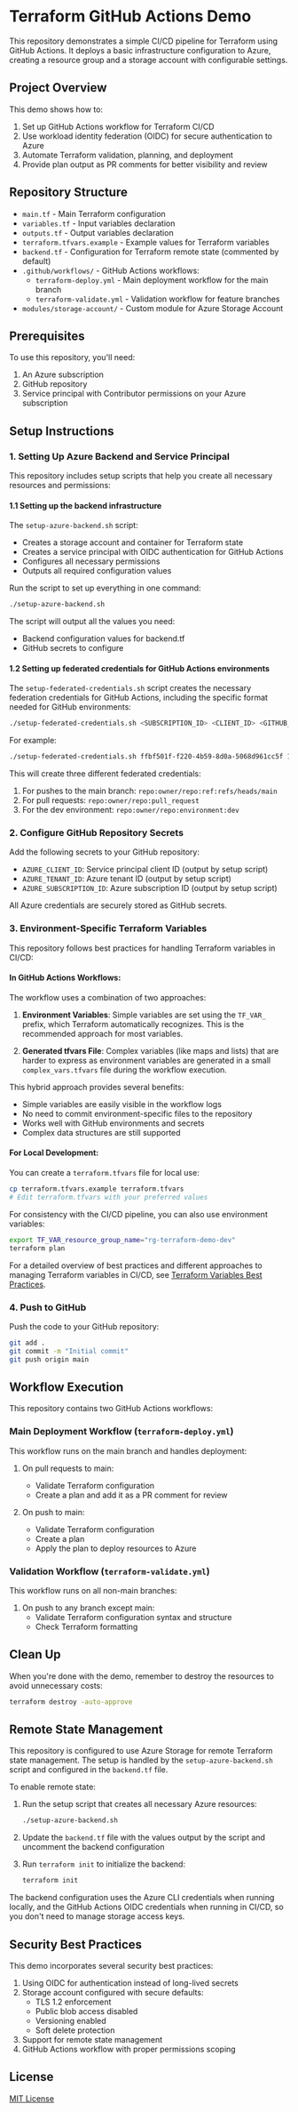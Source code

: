 # Terraform GitHub Actions Demo

This repository demonstrates a simple CI/CD pipeline for Terraform using GitHub Actions. It deploys a basic infrastructure configuration to Azure, creating a resource group and a storage account with configurable settings.

## Project Overview

This demo shows how to:

1. Set up GitHub Actions workflow for Terraform CI/CD
2. Use workload identity federation (OIDC) for secure authentication to Azure
3. Automate Terraform validation, planning, and deployment
4. Provide plan output as PR comments for better visibility and review

## Repository Structure

- `main.tf` - Main Terraform configuration
- `variables.tf` - Input variables declaration
- `outputs.tf` - Output variables declaration
- `terraform.tfvars.example` - Example values for Terraform variables
- `backend.tf` - Configuration for Terraform remote state (commented by default)
- `.github/workflows/` - GitHub Actions workflows:
  - `terraform-deploy.yml` - Main deployment workflow for the main branch
  - `terraform-validate.yml` - Validation workflow for feature branches
- `modules/storage-account/` - Custom module for Azure Storage Account

## Prerequisites

To use this repository, you'll need:

1. An Azure subscription
2. GitHub repository
3. Service principal with Contributor permissions on your Azure subscription

## Setup Instructions

### 1. Setting Up Azure Backend and Service Principal

This repository includes setup scripts that help you create all necessary resources and permissions:

#### 1.1 Setting up the backend infrastructure

The `setup-azure-backend.sh` script:
- Creates a storage account and container for Terraform state
- Creates a service principal with OIDC authentication for GitHub Actions
- Configures all necessary permissions
- Outputs all required configuration values

Run the script to set up everything in one command:

```bash
./setup-azure-backend.sh
```

The script will output all the values you need:
- Backend configuration values for backend.tf
- GitHub secrets to configure

#### 1.2 Setting up federated credentials for GitHub Actions environments

The `setup-federated-credentials.sh` script creates the necessary federation credentials for GitHub Actions, including the specific format needed for GitHub environments:

```bash
./setup-federated-credentials.sh <SUBSCRIPTION_ID> <CLIENT_ID> <GITHUB_REPO>
```

For example:
```bash
./setup-federated-credentials.sh ffbf501f-f220-4b59-8d0a-5068d961cc5f 12345678-1234-1234-1234-123456789012 hiddedesmet/terraform-github-actions
```

This will create three different federated credentials:
1. For pushes to the main branch: `repo:owner/repo:ref:refs/heads/main`
2. For pull requests: `repo:owner/repo:pull_request`
3. For the dev environment: `repo:owner/repo:environment:dev`

### 2. Configure GitHub Repository Secrets

Add the following secrets to your GitHub repository:

- `AZURE_CLIENT_ID`: Service principal client ID (output by setup script)
- `AZURE_TENANT_ID`: Azure tenant ID (output by setup script)
- `AZURE_SUBSCRIPTION_ID`: Azure subscription ID (output by setup script)

All Azure credentials are securely stored as GitHub secrets.

### 3. Environment-Specific Terraform Variables

This repository follows best practices for handling Terraform variables in CI/CD:

#### In GitHub Actions Workflows:

The workflow uses a combination of two approaches:

1. **Environment Variables**: Simple variables are set using the `TF_VAR_` prefix, which Terraform automatically recognizes. This is the recommended approach for most variables.

2. **Generated tfvars File**: Complex variables (like maps and lists) that are harder to express as environment variables are generated in a small `complex_vars.tfvars` file during the workflow execution.

This hybrid approach provides several benefits:
- Simple variables are easily visible in the workflow logs
- No need to commit environment-specific files to the repository
- Works well with GitHub environments and secrets
- Complex data structures are still supported

#### For Local Development:

You can create a `terraform.tfvars` file for local use:

```bash
cp terraform.tfvars.example terraform.tfvars
# Edit terraform.tfvars with your preferred values
```

For consistency with the CI/CD pipeline, you can also use environment variables:

```bash
export TF_VAR_resource_group_name="rg-terraform-demo-dev"
terraform plan
```

For a detailed overview of best practices and different approaches to managing Terraform variables in CI/CD, see [Terraform Variables Best Practices](docs/terraform-variables-best-practices.md).

### 4. Push to GitHub

Push the code to your GitHub repository:

```bash
git add .
git commit -m "Initial commit"
git push origin main
```

## Workflow Execution

This repository contains two GitHub Actions workflows:

### Main Deployment Workflow (`terraform-deploy.yml`)

This workflow runs on the main branch and handles deployment:

1. On pull requests to main:
   - Validate Terraform configuration
   - Create a plan and add it as a PR comment for review

2. On push to main:
   - Validate Terraform configuration 
   - Create a plan
   - Apply the plan to deploy resources to Azure

### Validation Workflow (`terraform-validate.yml`)

This workflow runs on all non-main branches:

1. On push to any branch except main:
   - Validate Terraform configuration syntax and structure
   - Check Terraform formatting

## Clean Up

When you're done with the demo, remember to destroy the resources to avoid unnecessary costs:

```bash
terraform destroy -auto-approve
```

## Remote State Management

This repository is configured to use Azure Storage for remote Terraform state management. The setup is handled by the `setup-azure-backend.sh` script and configured in the `backend.tf` file.

To enable remote state:

1. Run the setup script that creates all necessary Azure resources:
   ```bash
   ./setup-azure-backend.sh
   ```

2. Update the `backend.tf` file with the values output by the script and uncomment the backend configuration

3. Run `terraform init` to initialize the backend:
   ```bash
   terraform init
   ```

The backend configuration uses the Azure CLI credentials when running locally, and the GitHub Actions OIDC credentials when running in CI/CD, so you don't need to manage storage access keys.

## Security Best Practices

This demo incorporates several security best practices:

1. Using OIDC for authentication instead of long-lived secrets
2. Storage account configured with secure defaults:
   - TLS 1.2 enforcement
   - Public blob access disabled
   - Versioning enabled
   - Soft delete protection
3. Support for remote state management
4. GitHub Actions workflow with proper permissions scoping

## License

[MIT License](LICENSE)